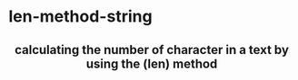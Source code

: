 # len-method-string
<h2 align='center'>calculating the number of character in a text by using the (len) method</h2>
